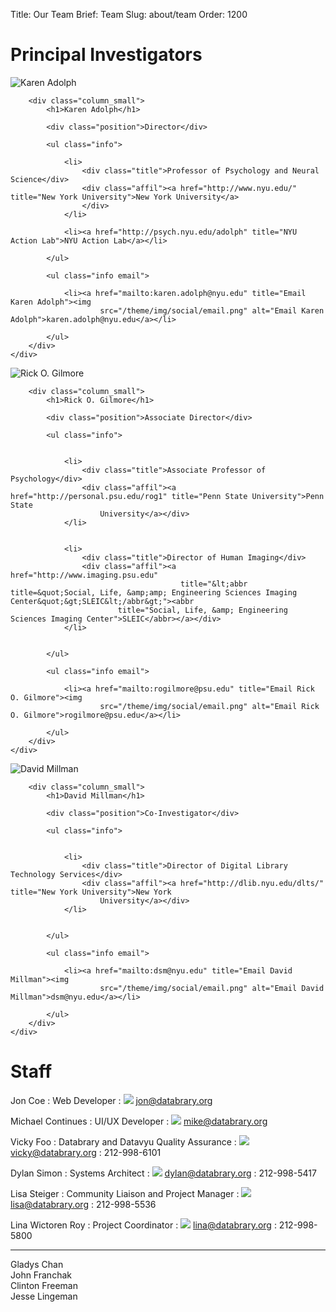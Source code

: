 Title: Our Team
Brief: Team
Slug: about/team
Order: 1200

# Principal Investigators

<article class="profile cf">
    <div class="row">
        <div class="column_mini">
            <img src="/theme/img/profiles/karen.jpg" alt="Karen Adolph" class="avatar">
        </div>

        <div class="column_small">
            <h1>Karen Adolph</h1>

            <div class="position">Director</div>

            <ul class="info">

                <li>
                    <div class="title">Professor of Psychology and Neural Science</div>
                    <div class="affil"><a href="http://www.nyu.edu/" title="New York University">New York University</a>
                    </div>
                </li>

                <li><a href="http://psych.nyu.edu/adolph" title="NYU Action Lab">NYU Action Lab</a></li>

            </ul>

            <ul class="info email">

                <li><a href="mailto:karen.adolph@nyu.edu" title="Email Karen Adolph"><img
                        src="/theme/img/social/email.png" alt="Email Karen Adolph">karen.adolph@nyu.edu</a></li>

            </ul>
        </div>
    </div>
</article>

<article class="profile cf">
    <div class="row">
        <div class="column_mini">
            <img src="/theme/img/profiles/rick.jpg" alt="Rick O. Gilmore" class="avatar">
        </div>

        <div class="column_small">
            <h1>Rick O. Gilmore</h1>

            <div class="position">Associate Director</div>

            <ul class="info">


                <li>
                    <div class="title">Associate Professor of Psychology</div>
                    <div class="affil"><a href="http://personal.psu.edu/rog1" title="Penn State University">Penn State
                        University</a></div>
                </li>


                <li>
                    <div class="title">Director of Human Imaging</div>
                    <div class="affil"><a href="http://www.imaging.psu.edu"
                                          title="&lt;abbr title=&quot;Social, Life, &amp;amp; Engineering Sciences Imaging Center&quot;&gt;SLEIC&lt;/abbr&gt;"><abbr
                            title="Social, Life, &amp; Engineering Sciences Imaging Center">SLEIC</abbr></a></div>
                </li>


            </ul>

            <ul class="info email">

                <li><a href="mailto:rogilmore@psu.edu" title="Email Rick O. Gilmore"><img
                        src="/theme/img/social/email.png" alt="Email Rick O. Gilmore">rogilmore@psu.edu</a></li>

            </ul>
        </div>
    </div>
</article>

<article class="profile cf">
    <div class="row">
        <div class="column_mini">
            <img src="/theme/img/profiles/david.jpg" alt="David Millman" class="avatar">
        </div>

        <div class="column_small">
            <h1>David Millman</h1>

            <div class="position">Co-Investigator</div>

            <ul class="info">


                <li>
                    <div class="title">Director of Digital Library Technology Services</div>
                    <div class="affil"><a href="http://dlib.nyu.edu/dlts/" title="New York University">New York
                        University</a></div>
                </li>


            </ul>

            <ul class="info email">

                <li><a href="mailto:dsm@nyu.edu" title="Email David Millman"><img
                        src="/theme/img/social/email.png" alt="Email David Millman">dsm@nyu.edu</a></li>

            </ul>
        </div>
    </div>
</article>

# Staff

Jon Coe
: Web Developer
:	<img src="/theme/img/social/email.png"> [jon@databrary.org](mailto:jon@databrary.org "Email Jon Coe")

Michael Continues
: UI/UX Developer
:	<img src="/theme/img/social/email.png"> [mike@databrary.org](mailto:mike@databrary.org "Email Michael Continues")

Vicky Foo
: Databrary and Datavyu Quality Assurance
:	<img src="/theme/img/social/email.png"> [vicky@databrary.org](mailto:vicky@databrary.org "Email Vicky Foo")
:  212-998-6101

Dylan Simon
: Systems Architect 
:	<img src="/theme/img/social/email.png"> [dylan@databrary.org](mailto:dylan@databrary.org "Email Dylan Simon")
:  212-998-5417

Lisa Steiger
: Community Liaison and Project Manager
:	<img src="/theme/img/social/email.png"> [lisa@databrary.org](mailto:lisa@databrary.org "Email Lisa Steiger")
:	212-998-5536

Lina Wictoren Roy
: Project Coordinator
:	<img src="/theme/img/social/email.png"> [lina@databrary.org](mailto:lina@databrary.org "Email Lina Wictoren Roy")
:   212-998-5800

----

<dl>
<dt>Gladys Chan</dt>
<dt>John Franchak</dt>
<dt>Clinton Freeman</dt>
<dt>Jesse Lingeman</dt>
</dl>
